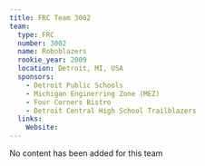 ```yaml
---
title: FRC Team 3002
team:
  type: FRC
  number: 3002
  name: Roboblazers
  rookie_year: 2009
  location: Detroit, MI, USA
  sponsors:
    - Detroit Public Schools
    - Michigan Enginerring Zone (MEZ)
    - Four Corners Bistro
    - Detroit Central High School Trailblazers
  links:
    Website: 
---
```

No content has been added for this team